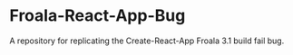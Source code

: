 # Froala-React-App-Bug
A repository for replicating the Create-React-App Froala 3.1 build fail bug.
